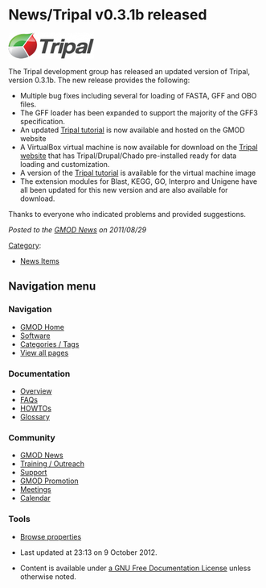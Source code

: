 



<span id="top"></span>




# <span dir="auto">News/Tripal v0.3.1b released</span>











[<img
src="https://raw.githubusercontent.com/GMOD/gmod.github.io/main/mediawiki/images/thumb/0/06/TripalLogo.png/170px-TripalLogo.png"
srcset="https://raw.githubusercontent.com/GMOD/gmod.github.io/main/mediawiki/images/thumb/0/06/TripalLogo.png/255px-TripalLogo.png 1.5x, https://raw.githubusercontent.com/GMOD/gmod.github.io/main/mediawiki/images/thumb/0/06/TripalLogo.png/340px-TripalLogo.png 2x"
width="170" height="51" alt="Tripal v0.3.1b released" />](../Tripal.1 "Tripal v0.3.1b released")



The Tripal development group has released an updated version of Tripal,
version 0.3.1b. The new release provides the following:

- Multiple bug fixes including several for loading of FASTA, GFF and OBO
  files.
- The GFF loader has been expanded to support the majority of the GFF3
  specification.
- An updated
  <a href="../Tripal_Tutorial_(v0.3.1b)" class="external text"
  rel="nofollow">Tripal tutorial</a> is now available and hosted on the
  GMOD website
- A VirtualBox virtual machine is now available for download on the
  <a href="http://tripal.sourceforge.net" class="external text"
  rel="nofollow">Tripal website</a> that has Tripal/Drupal/Chado
  pre-installed ready for data loading and customization.
- A version of the
  <a href="../Tripal_Tutorial_(v0.3.1b_VM)" class="external text"
  rel="nofollow">Tripal tutorial</a> is available for the virtual
  machine image
- The extension modules for Blast, KEGG, GO, Interpro and Unigene have
  all been updated for this new version and are also available for
  download.

Thanks to everyone who indicated problems and provided suggestions.

  



*Posted to the [GMOD News](../GMOD_News "GMOD News") on 2011/08/29*






[Category](../Special%3ACategories "Special%3ACategories"):

- [News Items](../Category%3ANews_Items "Category%3ANews Items")






## Navigation menu







<a href="../Main_Page"
style="background-image: url(../../images/GMOD-cogs.png);"
title="Visit the main page"></a>


### Navigation



- <span id="n-GMOD-Home">[GMOD Home](../Main_Page)</span>
- <span id="n-Software">[Software](../GMOD_Components)</span>
- <span id="n-Categories-.2F-Tags">[Categories /
  Tags](../Categories)</span>
- <span id="n-View-all-pages">[View all
  pages](../Special:AllPages)</span>




### Documentation



- <span id="n-Overview">[Overview](../Overview)</span>
- <span id="n-FAQs">[FAQs](../Category%3AFAQ)</span>
- <span id="n-HOWTOs">[HOWTOs](../Category%3AHOWTO)</span>
- <span id="n-Glossary">[Glossary](../Glossary)</span>




### Community



- <span id="n-GMOD-News">[GMOD News](../GMOD_News)</span>
- <span id="n-Training-.2F-Outreach">[Training /
  Outreach](../Training_and_Outreach)</span>
- <span id="n-Support">[Support](../Support)</span>
- <span id="n-GMOD-Promotion">[GMOD Promotion](../GMOD_Promotion)</span>
- <span id="n-Meetings">[Meetings](../Meetings)</span>
- <span id="n-Calendar">[Calendar](../Calendar)</span>




### Tools

- <span id="t-smwbrowselink"><a href="../Special%3ABrowse/News-2FTripal_v0.3.1b_released"
  rel="smw-browse">Browse properties</a></span>



- <span id="footer-info-lastmod">Last updated at 23:13 on 9 October
  2012.</span>
<!-- - <span id="footer-info-viewcount">8,227 page views.</span> -->
- <span id="footer-info-copyright">Content is available under
  <a href="http://www.gnu.org/licenses/fdl-1.3.html" class="external"
  rel="nofollow">a GNU Free Documentation License</a> unless otherwise
  noted.</span>

<!-- -->



<!-- -->




